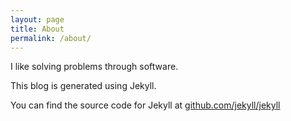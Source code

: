 ```yaml
---
layout: page
title: About
permalink: /about/
---
```


I like solving problems through software.

This blog is generated using Jekyll.

You can find the source code for Jekyll at [github.com/jekyll/jekyll](https://github.com/jekyll/jekyll)
